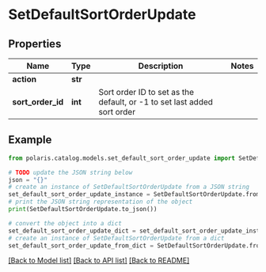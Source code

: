 <!--

 Copyright (c) 2024 Snowflake Computing Inc.
 
 Licensed under the Apache License, Version 2.0 (the "License");
 you may not use this file except in compliance with the License.
 You may obtain a copy of the License at
 
      http://www.apache.org/licenses/LICENSE-2.0
 
 Unless required by applicable law or agreed to in writing, software
 distributed under the License is distributed on an "AS IS" BASIS,
 WITHOUT WARRANTIES OR CONDITIONS OF ANY KIND, either express or implied.
 See the License for the specific language governing permissions and
 limitations under the License.

-->
# SetDefaultSortOrderUpdate

## Properties

Name | Type | Description | Notes
------------ | ------------- | ------------- | -------------
**action** | **str** |  | 
**sort_order_id** | **int** | Sort order ID to set as the default, or -1 to set last added sort order | 

## Example

```python
from polaris.catalog.models.set_default_sort_order_update import SetDefaultSortOrderUpdate

# TODO update the JSON string below
json = "{}"
# create an instance of SetDefaultSortOrderUpdate from a JSON string
set_default_sort_order_update_instance = SetDefaultSortOrderUpdate.from_json(json)
# print the JSON string representation of the object
print(SetDefaultSortOrderUpdate.to_json())

# convert the object into a dict
set_default_sort_order_update_dict = set_default_sort_order_update_instance.to_dict()
# create an instance of SetDefaultSortOrderUpdate from a dict
set_default_sort_order_update_from_dict = SetDefaultSortOrderUpdate.from_dict(set_default_sort_order_update_dict)
```
[[Back to Model list]](../README.md#documentation-for-models) [[Back to API list]](../README.md#documentation-for-api-endpoints) [[Back to README]](../README.md)


